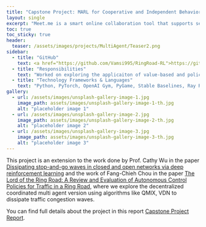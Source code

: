 ```yaml
---
title: "Capstone Project: MARL for Cooperative and Independent Behaviors on Highways and Ring Roads"
layout: single
excerpt: "Meet.me is a smart online collaboration tool that supports seamless screen sharing and whiteboard features integrated with chat messaging system."
toc: true
toc_sticky: true
header:
  teaser: /assets/images/projects/MultiAgent/Teaser2.png
sidebar:
  - title: "GitHub"
    text: <a href="https://github.com/Vamsi995/RingRoad-RL">https://github.com/Vamsi995/RingRoad-RL</a>
  - title: "Responsibilities"
    text: "Worked on exploring the applicaiton of value-based and policy-based algorithms in mixed autonomy traffic."
  - title: "Technology Frameworks & Languages"
    text: "Python, PyTorch, OpenAI Gym, PyGame, Stable Baselines, Ray RLlib"
gallery:
  - url: /assets/images/unsplash-gallery-image-1.jpg
    image_path: assets/images/unsplash-gallery-image-1-th.jpg
    alt: "placeholder image 1"
  - url: /assets/images/unsplash-gallery-image-2.jpg
    image_path: assets/images/unsplash-gallery-image-2-th.jpg
    alt: "placeholder image 2"
  - url: /assets/images/unsplash-gallery-image-3.jpg
    image_path: assets/images/unsplash-gallery-image-3-th.jpg
    alt: "placeholder image 3"
---
```


This project is an extension to the work done by Prof. Cathy Wu in the paper [Dissipating stop-and-go waves in closed and open networks via deep reinforcement learning](https://ieeexplore.ieee.org/abstract/document/8569485) and the work of Fang-Chieh Chou in the paper [The Lord of the Ring Road: A Review and Evaluation of Autonomous Control Policies for Traffic in a Ring Road](https://dl.acm.org/doi/abs/10.1145/3494577), where we explore the decentralized coordinated multi agent version using algorithms like QMIX, VDN to dissipate traffic congestion waves.






You can find full details about the project in this report [Capstone Project Report](/assets/images/projects/MultiAgent/BTP.pdf).
